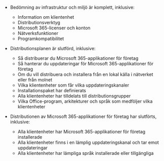 - Bedömning av infrastruktur och miljö är komplett, inklusive:

    - Information om klientenhet
    - Distributionsverktyg
    - Microsoft 365-licenser och konton
    - Nätverksfunktioner
    - Programkompatibilitet

- Distributionsplanen är slutförd, inklusive:

    - Så distribuerar du Microsoft 365-applikationer för företag
    - Så hanterar du uppdateringar för Microsoft 365-applikationer för företag
    - Om du vill distribuera och installera från en lokal källa i nätverket eller från molnet
    - Vilka klientenheter som får vilka uppdateringskanaler
    - Installationspaket har definierats
    - Alla klientenheter har tilldelats till distributionsgrupper
    - Vilka Office-program, arkitekturer och språk som medföljer vilka klientenheter

- Distributionen av Microsoft 365-applikationer för företag har slutförts, inklusive:

    - Alla klientenheter har Microsoft 365-applikationer för företag installerade
    - Alla klientenheter finns i en lämplig uppdateringskanal och tar emot uppdateringar
    - Alla klientenheter har lämpliga språk installerade eller tillgängliga

